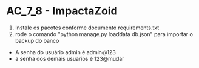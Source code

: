 # AC_7_8 - ImpactaZoid

1) Instale os pacotes conforme documento requirements.txt
2) rode o comando "python manage.py loaddata db.json" para importar o backup do banco

- A senha do usuário admin é admin@123 
- a senha dos demais usuarios é 123@mudar
